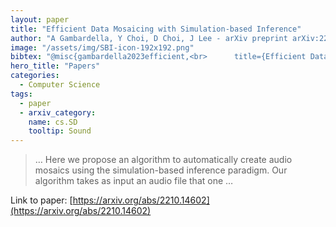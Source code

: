 ```yaml
---
layout: paper
title: "Efficient Data Mosaicing with Simulation-based Inference"
author: "A Gambardella, Y Choi, D Choi, J Lee - arXiv preprint arXiv:2210.14602, 2022 - arxiv.org"
image: "/assets/img/SBI-icon-192x192.png"
bibtex: "@misc{gambardella2023efficient,<br>      title={Efficient Data Mosaicing with Simulation-based Inference}, <br>      author={Andrew Gambardella and Youngjun Choi and Doyo Choi and Jinjoon Lee},<br>      year={2023},<br>      eprint={2210.14602},<br>      archivePrefix={arXiv},<br>      primaryClass={cs.SD}<br>}"
hero_title: "Papers"
categories:
  - Computer Science
tags:
  - paper
  - arxiv_category:
    name: cs.SD
    tooltip: Sound
---
```

>… Here we propose an algorithm to automatically create audio mosaics using the simulation-based inference paradigm. Our algorithm takes as input an audio file that one …

Link to paper: [https://arxiv.org/abs/2210.14602](https://arxiv.org/abs/2210.14602)


